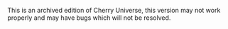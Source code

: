 This is an archived edition of Cherry Universe, this version may not work properly and may have bugs which will not be resolved.
